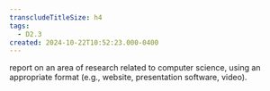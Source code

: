 ```yaml
---
transcludeTitleSize: h4
tags:
  - D2.3
created: 2024-10-22T10:52:23.000-0400
---
```

report on an area of research related to computer science, using an appropriate format (e.g., website, presentation software, video).